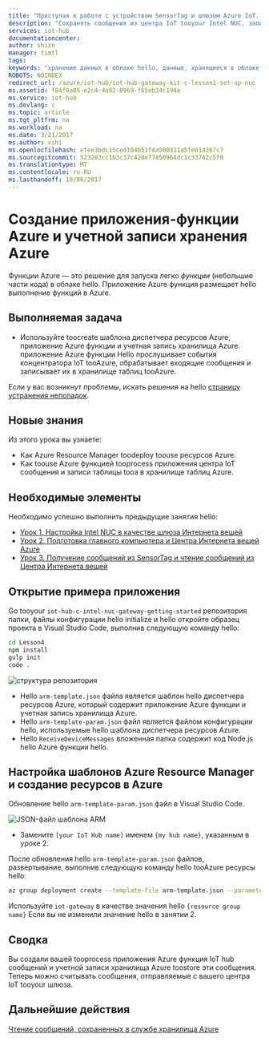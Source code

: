 ```yaml
---
title: "Приступая к работе с устройством SensorTag и шлюзом Azure IoT. Урок 4. Создание приложения-функции | Документация Майкрософт"
description: "Сохранять сообщения из центра IoT tooyour Intel NUC, записывать их в хранилище таблиц tooAzure и затем прочитать их из облака hello."
services: iot-hub
documentationcenter: 
author: shizn
manager: timtl
tags: 
keywords: "хранение данных в облаке hello, данные, хранящиеся в облаке, iot облачной службы"
ROBOTS: NOINDEX
redirect_url: /azure/iot-hub/iot-hub-gateway-kit-c-lesson1-set-up-nuc
ms.assetid: f84f9a85-e2c4-4a92-8969-f65eb34c194e
ms.service: iot-hub
ms.devlang: c
ms.topic: article
ms.tgt_pltfrm: na
ms.workload: na
ms.date: 3/21/2017
ms.author: xshi
ms.openlocfilehash: efee3bdc15ced104651f4a500311a5fe614267c7
ms.sourcegitcommit: 523283cc1b3c37c428e77850964dc1c33742c5f0
ms.translationtype: MT
ms.contentlocale: ru-RU
ms.lasthandoff: 10/06/2017
---
```

# <a name="create-an-azure-function-app-and-storage-account"></a>Создание приложения-функции Azure и учетной записи хранения Azure

Функции Azure — это решение для запуска легко _функции_ (небольшие части кода) в облаке hello. Приложение Azure функция размещает hello выполнение функций в Azure. 

## <a name="what-you-will-do"></a>Выполняемая задача

- Используйте toocreate шаблона диспетчера ресурсов Azure, приложение Azure функции и учетная запись хранилища Azure. приложение Azure функции Hello прослушивает события концентратора IoT tooAzure, обрабатывает входящие сообщения и записывает их в хранилище таблиц tooAzure.

Если у вас возникнут проблемы, искать решения на hello [страницу устранения неполадок](iot-hub-gateway-kit-c-troubleshooting.md).


## <a name="what-you-will-learn"></a>Новые знания

Из этого урока вы узнаете:

- Как Azure Resource Manager toodeploy toouse ресурсов Azure.
- Как toouse Azure функцией tooprocess приложения центра IoT сообщения и записи таблицы tooa в хранилище таблиц Azure.

## <a name="what-you-need"></a>Необходимые элементы

Необходимо успешно выполнить предыдущие занятия hello:

- [Урок 1. Настройка Intel NUC в качестве шлюза Интернета вещей](iot-hub-gateway-kit-c-lesson1-set-up-nuc.md)
- [Урок 2. Подготовка главного компьютера и Центра Интернета вещей Azure](iot-hub-gateway-kit-c-lesson2-get-the-tools-win32.md)
- [Урок 3. Получение сообщений из SensorTag и чтение сообщений из Центра Интернета вещей](iot-hub-gateway-kit-c-lesson3-configure-ble-app.md)

## <a name="open-a-sample-app"></a>Открытие примера приложения

Go tooyour `iot-hub-c-intel-nuc-gateway-getting-started` репозитория папки, файлы конфигурации hello initialize и hello откройте образец проекта в Visual Studio Code, выполнив следующую команду hello:

```bash
cd Lesson4
npm install
gulp init
code .
```

![структура репозитория](media/iot-hub-gateway-kit-lessons/lesson4/arm_template.png)

- Hello `arm-template.json` файла является шаблон hello диспетчера ресурсов Azure, который содержит приложение Azure функции и учетная запись хранилища Azure.
- Hello `arm-template-param.json` файл является файлом конфигурации hello, используемые hello шаблона диспетчера ресурсов Azure.
- Hello `ReceiveDeviceMessages` вложенная папка содержит код Node.js hello Azure функции hello.

## <a name="configure-azure-resource-manager-templates-and-create-resources-in-azure"></a>Настройка шаблонов Azure Resource Manager и создание ресурсов в Azure

Обновление hello `arm-template-param.json` файл в Visual Studio Code.

![JSON-файл шаблона ARM](media/iot-hub-gateway-kit-lessons/lesson4/arm_template_param.png)

- Замените `[your IoT Hub name]` именем `{my hub name}`, указанным в уроке 2.

После обновления hello `arm-template-param.json` файлов, развертывание, выполнив следующую команду hello tooAzure ресурсы hello:

```bash
az group deployment create --template-file arm-template.json --parameters @arm-template-param.json -g iot-gateway
```

Используйте `iot-gateway` в качестве значения hello `{resource group name}` Если вы не изменили значение hello в занятии 2.

## <a name="summary"></a>Сводка

Вы создали вашей tooprocess приложения Azure функция IoT hub сообщений и учетной записи хранилища Azure toostore эти сообщения. Теперь можно считывать сообщения, отправляемые с вашего центра IoT tooyour шлюза.

## <a name="next-steps"></a>Дальнейшие действия
[Чтение сообщений, сохраненных в службе хранилища Azure](iot-hub-gateway-kit-c-lesson4-read-table-storage.md)
